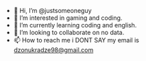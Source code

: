 - 👋 Hi, I’m @justsomeoneguy
- 👀 I’m interested in gaming and coding.
- 🌱 I’m currently learning coding and english.
- 💞️ I’m looking to collaborate on no data.
- 📫 How to reach me i DONT SAY my email is dzonukradze98@gmail.com
